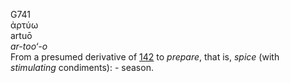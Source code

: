<body>
  <p>G741<br>  ἀρτύω  <br> artuō  <br><i>ar-too‘-o </i><br>From a presumed derivative of <a href="g0142.htm">142</a>  to <i>prepare</i>, that is, <i>spice</i> (with <i>stimulating</i> condiments): - season.<br></p>
 </body>